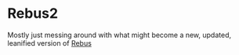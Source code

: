# Rebus2

Mostly just messing around with what might become a new, updated, leanified version of [Rebus](https://github.com/rebus-org/Rebus)